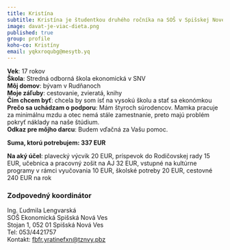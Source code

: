 ```yaml
---
title: Kristína                   
subtitle: Kristína je študentkou druhého ročníka na SOŠ v Spišskej Novej Vsi                 
image: davat-je-viac-dieta.png
published: true                   
group: profile
koho-co: Kristíny
email: yqkxroqubg@mesytb.yq
---
```

**Vek**: 17 rokov                           
**Škola**: Stredná odborná škola ekonomická v SNV                        
**Môj domov**: bývam v Rudňanoch                         
**Moje záľuby**: cestovanie, zvieratá, knihy                           
**Čím chcem byť**: chcela by som ísť na vysokú školu a stať sa ekonómkou                    
**Prečo sa uchádzam o podporu**: Mám štyroch súrodencov. Mamka pracuje za minimálnu mzdu a otec nemá stále zamestnanie, preto majú problém pokryť náklady na naše štúdium.                                
**Odkaz pre môjho darcu**: Budem vďačná za Vašu pomoc.                       

**Suma, ktorú potrebujem: 337 EUR** 

**Na aký účel**: plavecký výcvik 20 EUR, príspevok do Rodičovskej rady 15 EUR, učebnica a pracovný zošit na AJ 32 EUR,
vstupné na kultúrne programy v rámci vyučovania 10 EUR, školské potreby 20 EUR, cestovné 240 EUR na rok

### Zodpovedný koordinátor

Ing. Ľudmila Lengvarská                           
SOŠ Ekonomická Spišská Nová Ves                                 
Stojan 1, 052 01 Spišská Nová Ves                                         
Tel: 053/4421757                                    
Kontakt: <fbfr.yratinefxn@tznvy.pbz>
